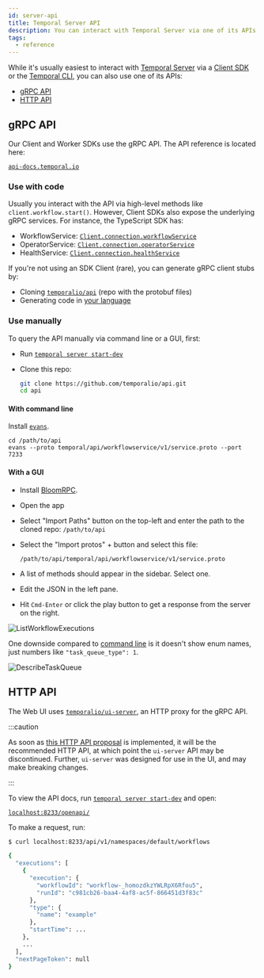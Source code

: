 ```yaml
---
id: server-api
title: Temporal Server API
description: You can interact with Temporal Server via one of its APIs.
tags:
  - reference
---
```


While it's usually easiest to interact with [Temporal Server](/concepts/what-is-the-temporal-server) via a [Client SDK](/concepts/what-is-a-temporal-client) or the [Temporal CLI](https://docs.temporal.io/cli), you can also use one of its APIs:

- [gRPC API](#grpc-api)
- [HTTP API](#http-api)

## gRPC API

Our Client and Worker SDKs use the gRPC API. The API reference is located here:

[`api-docs.temporal.io`](https://api-docs.temporal.io/)

### Use with code

Usually you interact with the API via high-level methods like `client.workflow.start()`. However, Client SDKs also expose the underlying gRPC services. For instance, the TypeScript SDK has:

- WorkflowService: [`Client.connection.workflowService`](https://typescript.temporal.io/api/classes/client.Connection#workflowservice)
- OperatorService: [`Client.connection.operatorService`](https://typescript.temporal.io/api/classes/client.Connection/#operatorservice)
- HealthService: [`Client.connection.healthService`](https://typescript.temporal.io/api/classes/client.Connection/#healthservice)

If you're not using an SDK Client (rare), you can generate gRPC client stubs by:

- Cloning [`temporalio/api`](https://github.com/temporalio/api) (repo with the protobuf files)
- Generating code in [your language](https://grpc.io/docs/languages/)

### Use manually

To query the API manually via command line or a GUI, first:

- Run [`temporal server start-dev`](/cli/#starting-the-temporal-server)
- Clone this repo:

  ```sh
  git clone https://github.com/temporalio/api.git
  cd api
  ```

#### With command line

Install [`evans`](https://github.com/ktr0731/evans#installation).

```
cd /path/to/api
evans --proto temporal/api/workflowservice/v1/service.proto --port 7233
```

#### With a GUI

- Install [BloomRPC](https://github.com/bloomrpc/bloomrpc#installation).
- Open the app
- Select "Import Paths" button on the top-left and enter the path to the cloned repo: `/path/to/api`
- Select the "Import protos" + button and select this file:

  `/path/to/api/temporal/api/workflowservice/v1/service.proto`

- A list of methods should appear in the sidebar. Select one.
- Edit the JSON in the left pane.
- Hit `Cmd-Enter` or click the play button to get a response from the server on the right.

![ListWorkflowExecutions](/img/ListWorkflowExecutions.png)

One downside compared to [command line](#with-command-line) is it doesn't show enum names, just numbers like `"task_queue_type": 1`.

![DescribeTaskQueue](/img/DescribeTaskQueue.png)

## HTTP API

The Web UI uses [`temporalio/ui-server`](https://github.com/temporalio/ui-server), an HTTP proxy for the gRPC API.

:::caution

As soon as [this HTTP API proposal](https://github.com/temporalio/proposals/pull/79) is implemented, it will be the recommended HTTP API, at which point the `ui-server` API may be discontinued. Further, `ui-server` was designed for use in the UI, and may make breaking changes.

:::

To view the API docs, run [`temporal server start-dev`](/cli/#starting-the-temporal-server) and open:

[`localhost:8233/openapi/`](http://localhost:8233/openapi/)

To make a request, run:

```sh
$ curl localhost:8233/api/v1/namespaces/default/workflows

{
  "executions": [
    {
      "execution": {
        "workflowId": "workflow-_homozdkzYWLRpX6Rfou5",
        "runId": "c981cb26-baa4-4af8-ac5f-866451d3f83c"
      },
      "type": {
        "name": "example"
      },
      "startTime": ...
    },
    ...
  ],
  "nextPageToken": null
}
```
